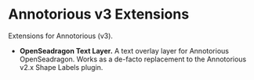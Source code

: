 # Annotorious v3 Extensions

Extensions for Annotorious (v3).

- __OpenSeadragon Text Layer.__ A text overlay layer for Annotorious OpenSeadragon. Works as a de-facto replacement to the Annotorious v2.x Shape Labels plugin.
